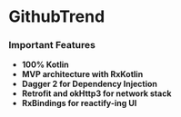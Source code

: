 # GithubTrend

### Important Features
* **100% Kotlin**
* **MVP architecture with RxKotlin**
* **Dagger 2 for Dependency Injection**
* **Retrofit and okHttp3 for network stack**
* **RxBindings for reactify-ing UI**


